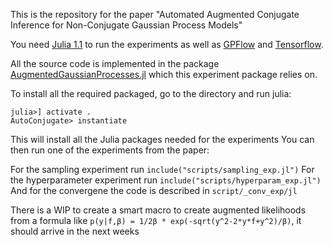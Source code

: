 This is the repository for the paper "Automated Augmented Conjugate Inference for Non-Conjugate Gaussian Process Models"

You need [Julia 1.1](https://julialang.org/downloads/oldreleases.html) to run the experiments as well as [GPFlow](https://github.com/GPflow/GPflow) and [Tensorflow](https://www.tensorflow.org/).

All the source code is implemented in the package [AugmentedGaussianProcesses.jl](https://github.com/theogf/AugmentedGaussianProcesses.jl) which this experiment package relies on.

To install all the required packaged, go to the directory and run julia:
```
julia>] activate .
AutoConjugate> instantiate
```
This will install all the Julia packages needed for the experiments
You can then run one of the experiments from the paper:

For the sampling experiment run `include("scripts/sampling_exp.jl")`
For the hyperparameter experiment run `include("scripts/hyperparam_exp.jl")`
And for the convergene the code is described in `script/_conv_exp/jl`

There is a WIP to create a smart macro to create augmented likelihoods from a formula like `p(y|f,β) = 1/2β * exp(-sqrt(y^2-2*y*f+y^2)/β)`, it should arrive in the next weeks
